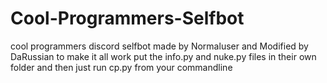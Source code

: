 # Cool-Programmers-Selfbot
cool programmers discord selfbot made by Normaluser and Modified by DaRussian
to make it all work put the info.py and nuke.py files in their own folder and then just run cp.py from your commandline

